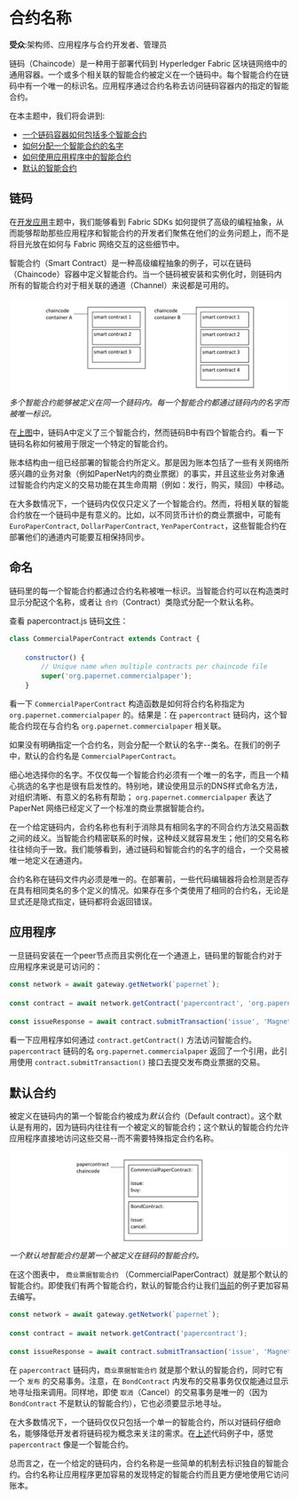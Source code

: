 # 合约名称

**受众**:架构师、应用程序与合约开发者、管理员

链码（Chaincode）是一种用于部署代码到 Hyperledger Fabric 区块链网络中的通用容器。一个或多个相关联的智能合约被定义在一个链码中。每个智能合约在链码中有一个唯一的标识名。应用程序通过合约名称去访问链码容器内的指定的智能合约。

在本主题中，我们将会讲到:

* [一个链码容器如何包括多个智能合约](#链码)
* [如何分配一个智能合约的名字](#命名)
* [如何使用应用程序中的智能合约](#应用程序)
* [默认的智能合约](#默认合约)

## 链码

在[开发应用](./developing_applications.html)主题中，我们能够看到 Fabric SDKs 如何提供了高级的编程抽象，从而能够帮助那些应用程序和智能合约的开发者们聚焦在他们的业务问题上，而不是将目光放在如何与 Fabric 网络交互的这些细节中。

智能合约（Smart Contract）是一种高级编程抽象的例子，可以在链码（Chaincode）容器中定义智能合约。当一个链码被安装和实例化时，则链码内所有的智能合约对于相关联的通道（Channel）来说都是可用的。

![contract.chaincode](./develop.diagram.20.png) *多个智能合约能够被定义在同一个链码内。每一个智能合约都通过链码内的名字而被唯一标识。*

在[上图](#链码)中，链码A中定义了三个智能合约，然而链码B中有四个智能合约。看一下链码名称如何被用于限定一个特定的智能合约。

账本结构由一组已经部署的智能合约所定义。那是因为账本包括了一些有关网络所感兴趣的业务对象（例如PaperNet内的商业票据）的事实，并且这些业务对象通过智能合约内定义的交易功能在其生命周期（例如：发行，购买，赎回）中移动。

在大多数情况下，一个链码内仅仅只定义了一个智能合约。然而，将相关联的智能合约放在一个链码中是有意义的。比如，以不同货币计价的商业票据中，可能有 `EuroPaperContract`, `DollarPaperContract`, `YenPaperContract`，这些智能合约在部署他们的通道内可能要互相保持同步。

## 命名

链码里的每一个智能合约都通过合约名称被唯一标识。当智能合约可以在构造类时显示分配这个名称，或者让 `合约`（Contract）类隐式分配一个默认名称。

查看 papercontract.js 链码[文件](https://github.com/hyperledger/fabric-samples/blob/master/commercial-paper/organization/magnetocorp/contract/lib/papercontract.js#L31)：

```javascript
class CommercialPaperContract extends Contract {

    constructor() {
        // Unique name when multiple contracts per chaincode file
        super('org.papernet.commercialpaper');
    }
```

看一下 `CommercialPaperContract` 构造函数是如何将合约名称指定为 `org.papernet.commercialpaper` 的。结果是：在 `papercontract` 链码内，这个智能合约现在与合约名 `org.papernet.commercialpaper` 相关联。

如果没有明确指定一个合约名，则会分配一个默认的名字--类名。在我们的例子中，默认的合约名是 `CommercialPaperContract`。

细心地选择你的名字。不仅仅每一个智能合约必须有一个唯一的名字，而且一个精心挑选的名字也是很有启发性的。特别地，建设使用显示的DNS样式命名方法，对组织清晰、有意义的名称有帮助； `org.papernet.commercialpaper` 表达了 PaperNet 网络已经定义了一个标准的商业票据智能合约。

在一个给定链码内，合约名称也有利于消除具有相同名字的不同合约方法交易函数之间的歧义。当智能合约精密联系的时候，这种歧义就容易发生；他们的交易名称往往倾向于一致。我们能够看到，通过链码和智能合约的名字的组合，一个交易被唯一地定义在通道内。

合约名称在链码文件内必须是唯一的。在部署前，一些代码编辑器将会检测是否存在具有相同类名的多个定义的情况。如果存在多个类使用了相同的合约名，无论是显式还是隐式指定，链码都将会返回错误。

## 应用程序

一旦链码安装在一个peer节点而且实例化在一个通道上，链码里的智能合约对于应用程序来说是可访问的：

```javascript
const network = await gateway.getNetwork(`papernet`);

const contract = await network.getContract('papercontract', 'org.papernet.commercialpaper');

const issueResponse = await contract.submitTransaction('issue', 'MagnetoCorp', '00001', '2020-05-31', '2020-11-30', '5000000');
```

看一下应用程序如何通过 `contract.getContract()` 方法访问智能合约。`papercontract` 链码的名 `org.papernet.commercialpaper` 返回了一个引用，此引用使用 `contract.submitTransaction()` 接口去提交发布商业票据的交易。

## 默认合约

被定义在链码内的第一个智能合约被成为*默认*合约（Default contract）。这个默认是有用的，因为链码内往往有一个被定义的智能合约；这个默认的智能合约允许应用程序直接地访问这些交易--而不需要特殊指定合约名称。

![default.contract](./develop.diagram.21.png) *一个默认地智能合约是第一个被定义在链码的智能合约。*

在这个图表中， `商业票据智能合约` （CommercialPaperContract）就是那个默认的智能合约。即使我们有两个智能合约，默认的智能合约让我们[当前](#应用程序)的例子更加容易去编写。

```javascript
const network = await gateway.getNetwork(`papernet`);

const contract = await network.getContract('papercontract');

const issueResponse = await contract.submitTransaction('issue', 'MagnetoCorp', '00001', '2020-05-31', '2020-11-30', '5000000');
```

在 `papercontract` 链码内，`商业票据智能合约` 就是那个默认的智能合约，同时它有一个 `发布` 的交易事务。注意，在 `BondContract` 内发布的交易事务仅仅能通过显示地寻址指来调用。同样地，即使 `取消`（Cancel）的交易事务是唯一的（因为 `BondContract` 不是默认的智能合约），它也必须要显示地寻址。

在大多数情况下，一个链码仅仅只包括一个单一的智能合约，所以对链码仔细命名，能够降低开发者将链码视为概念来关注的需求。在[上述](#默认合约)代码例子中，感觉 `papercontract` 像是一个智能合约。

总而言之，在一个给定的链码内，合约名称是一些简单的机制去标识独自的智能合约。合约名称让应用程序更加容易的发现特定的智能合约而且更方便地使用它访问账本。
<!--- Licensed under Creative Commons Attribution 4.0 International License
https://creativecommons.org/licenses/by/4.0/ -->
